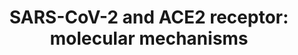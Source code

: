 ---
annotations:
- type: Pathway Ontology
  value: angiotensin signaling pathway
- type: Disease Ontology
  value: COVID-19
- type: Disease Ontology
  value: severe acute respiratory syndrome
- type: Disease Ontology
  value: viral infectious disease
authors:
- Rex D A B
- Khanspers
- Penny
- Fehrhart
- Egonw
- Mkutmon
- Eweitz
communities:
- COVID19
description: For initial entry of severe acute respiratory syndrome coronavirus 2
  (SARS-CoV-2) into cells, the large viral Spike (S) protein needs to be primed by
  host proteases. For SARS-CoV-2 that is the serine protease TMPRSS2. After binding
  to its functional receptor, angiotensin-converting enzyme 2 (ACE2), the virus undergoes
  endocytosis. After endocytosis of the viral complex, surface ACE2 is further down-regulated,
  resulting in unopposed angiotensin 2 accumulation. Local activation of the angiotensin
  pathway system may mediate lung injury responses to viral insults.  ACE denotes
  angiotensin-converting enzyme and ARB angiotensin-receptor blocker.
last-edited: 2021-12-19
organisms:
- Homo sapiens
redirect_from:
- /index.php/Pathway:WP4883
- /instance/WP4883
schema-jsonld:
- '@context': https://schema.org/
  '@id': https://wikipathways.github.io/pathways/WP4883.html
  '@type': Dataset
  creator:
    '@type': Organization
    name: WikiPathways
  description: For initial entry of severe acute respiratory syndrome coronavirus
    2 (SARS-CoV-2) into cells, the large viral Spike (S) protein needs to be primed
    by host proteases. For SARS-CoV-2 that is the serine protease TMPRSS2. After binding
    to its functional receptor, angiotensin-converting enzyme 2 (ACE2), the virus
    undergoes endocytosis. After endocytosis of the viral complex, surface ACE2 is
    further down-regulated, resulting in unopposed angiotensin 2 accumulation. Local
    activation of the angiotensin pathway system may mediate lung injury responses
    to viral insults.  ACE denotes angiotensin-converting enzyme and ARB angiotensin-receptor
    blocker.
  keywords:
  - Angiotensin 2
  - 'ARBs surface '
  - ACE
  - Soluble ACE2
  - TMPRSS2
  - 'Soluble ACE2 '
  - TMPRSS2 inhibitor
  - ACE2
  - REN
  - receptor blocker
  - Angiotensin 1-9
  - 'ACE2 surface '
  - AT1R
  - Angiotensin 1
  - AGT
  - Angiotensin 1-7
  - MAS1
  license: CC0
  name: 'SARS-CoV-2 and ACE2 receptor: molecular mechanisms'
seo: CreativeWork
title: 'SARS-CoV-2 and ACE2 receptor: molecular mechanisms'
wpid: WP4883
---
